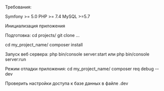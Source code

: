 Требования:

Symfony >= 5.0
PHP >= 7.4
MySQL >=5.7

Инициализация приложения

Подготовка:
cd projects/
git clone ...

cd my_project_name/
composer install

Запуск веб сервера:
php bin/console server:start
или
php bin/console server:run

Режим отладки приложения:
cd my_project_name/
composer req debug --dev

Проверить настройки доступа к базе данных в файле .dev
